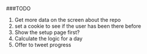 ###TODO
1. Get more data on the screen about the repo
2. set a cookie to see if the user has been there before
3. Show the setup  page first?
4. Calculate the logic for a day
5. Offer to tweet progress